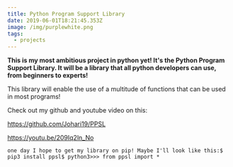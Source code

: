 ```yaml
---
title: Python Program Support Library
date: 2019-06-01T18:21:45.353Z
image: /img/purplewhite.png
tags:
  - projects
---
```

**This is my most ambitious project in python yet! It's the Python Program Support Library. It will be a library that all python developers can use, from beginners to experts!**

This library will enable the use of a multitude of functions that can be used in most programs!

Check out my github and youtube video on this:

<https://github.com/Johari19/PPSL>

<https://youtu.be/209Iq2ln_No>

```
one day I hope to get my library on pip! Maybe I'll look like this:$ pip3 install ppsl$ python3>>> from ppsl import *
```
